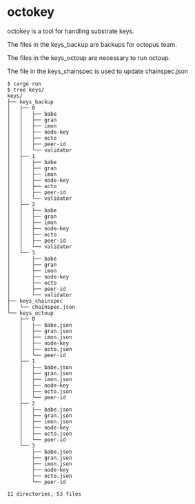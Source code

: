 # octokey

octokey is a tool for handling substrate keys.

The files in the keys_backup are backups for octopus team.

The files in the keys_octoup are necessary to run octoup.

The file in the keys_chainspec is used to update chainspec.json

```
$ cargo run
$ tree keys/
keys/
├── keys_backup
│   ├── 0
│   │   ├── babe
│   │   ├── gran
│   │   ├── imon
│   │   ├── node-key
│   │   ├── octo
│   │   ├── peer-id
│   │   └── validator
│   ├── 1
│   │   ├── babe
│   │   ├── gran
│   │   ├── imon
│   │   ├── node-key
│   │   ├── octo
│   │   ├── peer-id
│   │   └── validator
│   ├── 2
│   │   ├── babe
│   │   ├── gran
│   │   ├── imon
│   │   ├── node-key
│   │   ├── octo
│   │   ├── peer-id
│   │   └── validator
│   └── 3
│       ├── babe
│       ├── gran
│       ├── imon
│       ├── node-key
│       ├── octo
│       ├── peer-id
│       └── validator
├── keys_chainspec
│   └── chainspec.json
└── keys_octoup
    ├── 0
    │   ├── babe.json
    │   ├── gran.json
    │   ├── imon.json
    │   ├── node-key
    │   ├── octo.json
    │   └── peer-id
    ├── 1
    │   ├── babe.json
    │   ├── gran.json
    │   ├── imon.json
    │   ├── node-key
    │   ├── octo.json
    │   └── peer-id
    ├── 2
    │   ├── babe.json
    │   ├── gran.json
    │   ├── imon.json
    │   ├── node-key
    │   ├── octo.json
    │   └── peer-id
    └── 3
        ├── babe.json
        ├── gran.json
        ├── imon.json
        ├── node-key
        ├── octo.json
        └── peer-id

11 directories, 53 files
```
